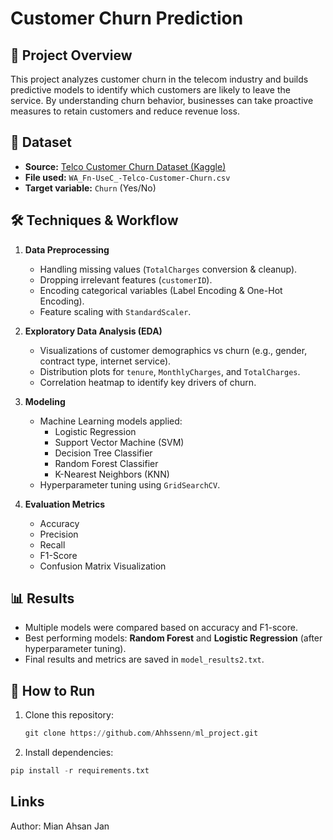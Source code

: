 # Customer Churn Prediction

## 📌 Project Overview
This project analyzes customer churn in the telecom industry and builds predictive models to identify which customers are likely to leave the service. By understanding churn behavior, businesses can take proactive measures to retain customers and reduce revenue loss.

## 📂 Dataset
- **Source:** [Telco Customer Churn Dataset (Kaggle)](https://www.kaggle.com/datasets/blastchar/telco-customer-churn)
- **File used:** `WA_Fn-UseC_-Telco-Customer-Churn.csv`
- **Target variable:** `Churn` (Yes/No)

## 🛠️ Techniques & Workflow
1. **Data Preprocessing**
   - Handling missing values (`TotalCharges` conversion & cleanup).
   - Dropping irrelevant features (`customerID`).
   - Encoding categorical variables (Label Encoding & One-Hot Encoding).
   - Feature scaling with `StandardScaler`.

2. **Exploratory Data Analysis (EDA)**
   - Visualizations of customer demographics vs churn (e.g., gender, contract type, internet service).
   - Distribution plots for `tenure`, `MonthlyCharges`, and `TotalCharges`.
   - Correlation heatmap to identify key drivers of churn.

3. **Modeling**
   - Machine Learning models applied:
     - Logistic Regression
     - Support Vector Machine (SVM)
     - Decision Tree Classifier
     - Random Forest Classifier
     - K-Nearest Neighbors (KNN)
   - Hyperparameter tuning using `GridSearchCV`.

4. **Evaluation Metrics**
   - Accuracy
   - Precision
   - Recall
   - F1-Score
   - Confusion Matrix Visualization

## 📊 Results
- Multiple models were compared based on accuracy and F1-score.
- Best performing models: **Random Forest** and **Logistic Regression** (after hyperparameter tuning).
- Final results and metrics are saved in `model_results2.txt`.

## 🚀 How to Run
1. Clone this repository:
   ```python
   git clone https://github.com/Ahhssenn/ml_project.git
   ```
2. Install dependencies:
  ```python
  pip install -r requirements.txt
  ```
## Links

Author: Mian Ahsan Jan
